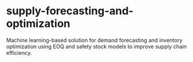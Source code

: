 # supply-forecasting-and-optimization
Machine learning-based solution for demand forecasting and inventory optimization using EOQ and safety stock models to improve supply chain efficiency.
